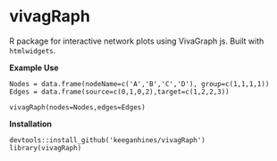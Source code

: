 vivagRaph
=========

R package for interactive network plots using VivaGraph js. Built with `htmlwidgets`.  

**Example Use**

```
Nodes = data.frame(nodeName=c('A','B','C','D'), group=c(1,1,1,1))
Edges = data.frame(source=c(0,1,0,2),target=c(1,2,2,3))

vivagRaph(nodes=Nodes,edges=Edges)
```

**Installation**
```
devtools::install_github('keeganhines/vivagRaph')
library(vivagRaph)
```


